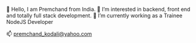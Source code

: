 👋 Hello, I am Premchand from India.
👀 I’m interested in backend, front end and totally full stack development.
🌱 I’m currently working as a Trainee NodeJS Developer

📫 premchand_kodali@yahoo.com

